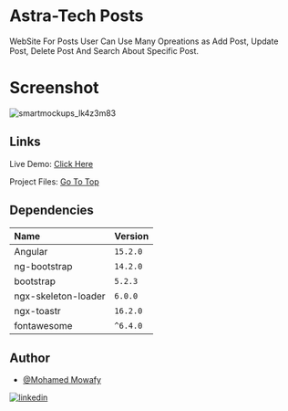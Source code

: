 # Astra-Tech Posts

WebSite For Posts User Can Use Many Opreations as Add Post, Update Post, Delete Post And Search About Specific Post.

# Screenshot
![smartmockups_lk4z3m83](https://github.com/3Mowafy/Angular-Posts-task/assets/98129284/5faed304-1d5b-49f6-8aec-6e8a6577e816)

## Links
Live Demo: [Click Here](https://angular-posts-woad.vercel.app/)

Project Files: [Go To Top](https://github.com/3Mowafy/Angular-Posts-task)

## Dependencies

| Name | Version     |
| :-------- | :------- |
| Angular | `15.2.0` |
| ng-bootstrap | `14.2.0` |
| bootstrap | `5.2.3` |
| ngx-skeleton-loader | `6.0.0` |
| ngx-toastr | `16.2.0` |
| fontawesome | `^6.4.0` |

## Author
- [@Mohamed Mowafy](https://github.com/3Mowafy)
  
[![linkedin](https://img.shields.io/badge/linkedin-0A66C2?style=for-the-badge&logo=linkedin&logoColor=white)](https://www.linkedin.com/in/momowafy)
